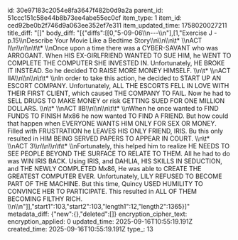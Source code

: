 id: 30e97183c2054e8fa3647f482b0d9a2a
parent_id: 51ccc151c58e44b8b73ee4abe55ec0cf
item_type: 1
item_id: ced92be0b2f746d9a063ee352ef7e311
item_updated_time: 1758020027211
title_diff: "[]"
body_diff: "[{\"diffs\":[[0,\"5-09-06\\\n---\\\n\"],[1,\"Exercise J - p.15\\\nDescribe Your Movie Like a Bedtime Story\\\n\\\n\\\n\\t* \\\nACT I\\\n\\\n\\\n\\t\\t* \\\nOnce upon a time there was a CYBER-SAVANT who was ARROGANT. When HIS EX-GIRLFRIEND WANTED TO SUE HIM, he WENT TO COMPLETE THE COMPUTER SHE INVESTED IN. Unfortunately, HE BROKE IT INSTEAD. So he decided TO RAISE MORE MONEY HIMSELF. \\\n\\t* \\\nACT IIA\\\n\\\n\\\n\\t\\t* \\\nIn order to take this action, he decided to START UP AN ESCORT COMPANY. Unfortunately, ALL THE ESCORTS FELL IN LOVE WITH THEIR FIRST CLIENT, which caused THE COMPANY TO FAIL. Now he had to SELL DRUGS TO MAKE MONEY or risk GETTING SUED FOR ONE MILLION DOLLARS. \\\n\\t* \\\nACT IIB\\\n\\\n\\\n\\t\\t* \\\nWhen he once wanted to FIND FUNDS TO FINISH Mx86 he now wanted TO FIND A FRIEND. But how could that happen when EVERYONE WANTS HIM ONLY FOR SEX OR MONEY. Filled with FRUSTRATION he LEAVES HIS ONLY FRIEND, IRIS. Bu this only resulted in HIM BEING SERVED PAPERS TO APPEAR IN COURT. \\\n\\t* \\\nACT 3\\\n\\\n\\\n\\t\\t* \\\nFortunately, this helped him to realize HE NEEDS TO SEE PEOPLE BEYOND THE SURFACE TO RELATE TO THEM. All he had to do was WIN IRIS BACK. Using IRIS, and DAHLIA, HIS SKILLS IN SEDUCTION, and THE NEWLY COMPLETED Mx86, He was able to CREATE THE GREATEST COMPUTER EVER. Unfortunately, LILY REFUSED TO BECOME PART OF THE MACHINE. But this time, Quincy USED HUMILITY TO CONVINCE HER TO PARTICIPATE. This resulted in ALL OF THEM BECOMING FILTHY RICH. \\\n\\\n\"]],\"start1\":103,\"start2\":103,\"length1\":12,\"length2\":1365}]"
metadata_diff: {"new":{},"deleted":[]}
encryption_cipher_text: 
encryption_applied: 0
updated_time: 2025-09-16T10:55:19.191Z
created_time: 2025-09-16T10:55:19.191Z
type_: 13